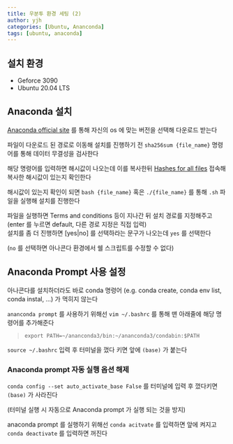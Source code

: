 ```yaml
---
title: 우분투 환경 세팅 (2)
author: yjh
categories: [Ubuntu, Ananconda]
tags: [ubuntu, anaconda]
---
```


## 설치 환경
- Geforce 3090
- Ubuntu 20.04 LTS

## Anaconda 설치
[Anaconda official site](https://www.anaconda.com/products/distribution) 를 통해 자신의 os 에 맞는 버전을 선택해 다운로드 받는다

파일이 다운로드 된 경로로 이동해 설치를 진행하기 전 `sha256sum {file_name}` 명령어를 통해 데이터 무결성을 검사한다

해당 명령어를 입력하면 해시값이 나오는데 이를 복사한뒤 [Hashes for all files](https://docs.anaconda.com/anaconda/install/hashes/all/) 접속해 복사한 해시값이 있는지 확인한다

해시값이 있는지 확인이 되면 `bash {file_name}` 혹은 `./{file_name}` 를 통해 `.sh` 파일을 실행해 설치를 진행한다

파일을 실행하면 Terms and conditions 등이 지나간 뒤 설치 경로를 지정해주고 (enter 를 누르면 default, 다른 경로 지정은 직접 입력) </br>
설치를 좀 더 진행하면 [yes|no] 를 선택하라는 문구가 나오는데 `yes` 를 선택한다

(`no` 를 선택하면 아나콘다 환경에서 쉘 스크립트를 수정할 수 없다)

## Anaconda Prompt 사용 설정
아나콘다를 설치하더라도 바로 conda 명령어 (e.g. conda create, conda env list, conda instal, ...) 가 먹히지 않는다

`ananconda prompt` 를 사용하기 위해선 `vim ~/.bashrc` 를 통해 맨 아래줄에 해당 명령어를 추가해준다

> `export PATH=~/ananconda3/bin:~/ananconda3/condabin:$PATH`

`source ~/.bashrc` 입력 후 터미널을 껐다 키면 앞에 `(base)` 가 붙는다

### Anaconda prompt 자동 실행 옵션 해제
`conda config --set auto_activate_base False` 를 터미널에 입력 후 껐다키면 `(base)` 가 사라진다

(터미널 실행 시 자동으로 Anaconda prompt 가 실행 되는 것을 방지)

anaconda prompt 를 실행하기 위해선 `conda acitvate` 를 입력하면 앞에 켜지고 `conda deactivate` 를 입력하면 꺼진다